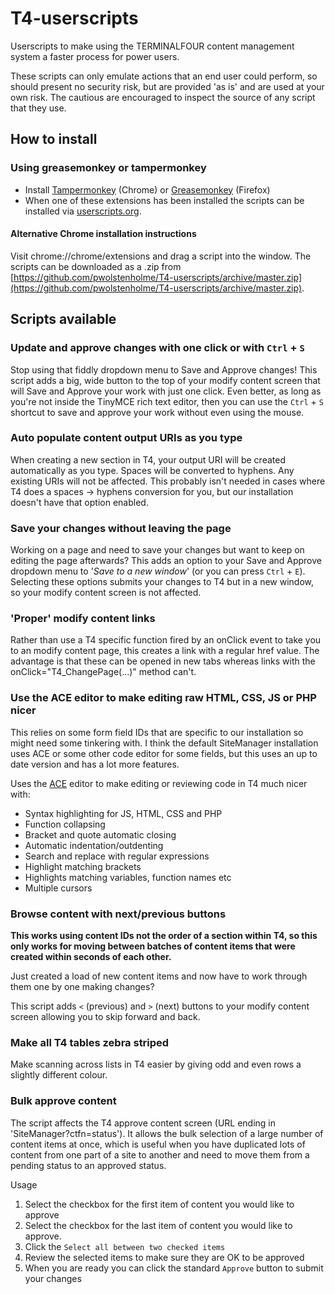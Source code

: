 T4-userscripts
===============

Userscripts to make using the TERMINALFOUR content management system a faster process for power users.

These scripts can only emulate actions that an end user could perform, so should present no security risk, but are provided 'as is' and are used at your own risk. The cautious are encouraged to inspect the source of any script that they use.

## How to install

### Using greasemonkey or tampermonkey

* Install [Tampermonkey](https://chrome.google.com/webstore/detail/tampermonkey/dhdgffkkebhmkfjojejmpbldmpobfkfo?hl=en) (Chrome) or [Greasemonkey](https://addons.mozilla.org/en-US/firefox/addon/greasemonkey/) (Firefox)
* When one of these extensions has been installed the scripts can be installed via [userscripts.org](http://userscripts.org/tags/t4userscripts). 

#### Alternative Chrome installation instructions

Visit chrome://chrome/extensions and drag a script into the window. The scripts can be downloaded as a .zip from [https://github.com/pwolstenholme/T4-userscripts/archive/master.zip](https://github.com/pwolstenholme/T4-userscripts/archive/master.zip).

Scripts available
-----------------


### Update and approve changes with one click or with `Ctrl` + `S`

Stop using that fiddly dropdown menu to Save and Approve changes! This script adds a big, wide button to the top of your modify content screen that will Save and Approve your work with just one click. Even better, as long as you're not inside the TinyMCE rich text editor, then you can use the `Ctrl` + `S` shortcut to save and approve your work without even using the mouse.

### Auto populate content output URIs as you type

When creating a new section in T4, your output URI will be created automatically as you type. Spaces will be converted to hyphens. Any existing URIs will not be affected. This probably isn't needed in cases where T4 does a spaces -> hyphens conversion for you, but our installation doesn't have that option enabled.

### Save your changes without leaving the page

Working on a page and need to save your changes but want to keep on editing the page afterwards? This adds an option to your Save and Approve dropdown menu to '*Save to a new window*' (or you can press `Ctrl` + `E`). Selecting these options submits your changes to T4 but in a new window, so your modify content screen is not affected.

### 'Proper' modify content links

Rather than use a T4 specific function fired by an onClick event to take you to an modify content page, this creates a link with a regular href value. The advantage is that these can be opened in new tabs whereas links with the onClick="T4_ChangePage(...)" method can't.

### Use the ACE editor to make editing raw HTML, CSS, JS or PHP nicer

This relies on some form field IDs that are specific to our installation so might need some tinkering with. I think the default SiteManager installation uses ACE or some other code editor for some fields, but this uses an up to date version and has a lot more features.

Uses the [ACE](http://ace.c9.io) editor to make editing or reviewing code in T4 much nicer with:
* Syntax highlighting for JS, HTML, CSS and PHP
* Function collapsing
* Bracket and quote automatic closing
* Automatic indentation/outdenting
* Search and replace with regular expressions
* Highlight matching brackets
* Highlights matching variables, function names etc
* Multiple cursors

### Browse content with next/previous buttons

**This works using content IDs not the order of a section within T4, so this only works for moving between batches of content items that were created within seconds of each other.**

Just created a load of new content items and now have to work through them one by one making changes?

This script adds `<` (previous) and `>` (next) buttons to your modify content screen allowing you to skip forward and back. 

### Make all T4 tables zebra striped

Make scanning across lists in T4 easier by giving odd and even rows a slightly different colour.

### Bulk approve content

The script affects the T4 approve content screen (URL ending in 'SiteManager?ctfn=status'). It allows the bulk selection of a large number of content items at once, which is useful when you have duplicated lots of content from one part of a site to another and need to move them from a pending status to an approved status.

Usage

1. Select the checkbox for the first item of content you would like to approve
1. Select the checkbox for the last item of content you would like to approve.
2. Click the `Select all between two checked items`
3. Review the selected items to make sure they are OK to be approved
1. When you are ready you can click the standard `Approve` button to submit your changes
